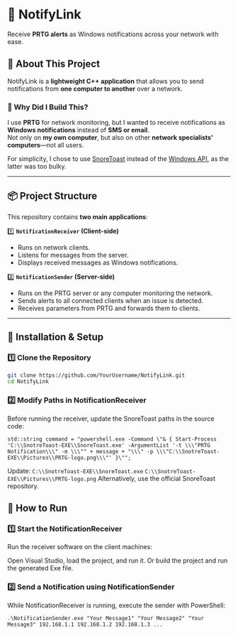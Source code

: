 # 🚀 NotifyLink
Receive **PRTG alerts** as Windows notifications across your network with ease.

## 📝 About This Project
NotifyLink is a **lightweight C++ application** that allows you to send notifications from **one computer to another** over a network.

### 📌 Why Did I Build This?
I use **PRTG** for network monitoring, but I wanted to receive notifications as **Windows notifications** instead of **SMS or email**.  
Not only on **my own computer**, but also on other **network specialists' computers**—not all users.

For simplicity, I chose to use [SnoreToast](https://github.com/KDE/snoretoast) instead of the [Windows API](https://developer.microsoft.com/en-us/windows/downloads/windows-sdk/), as the latter was too bulky.

---

## 📦 Project Structure
This repository contains **two main applications**:

1️⃣ **`NotificationReceiver` (Client-side)**
   - Runs on network clients.
   - Listens for messages from the server.
   - Displays received messages as Windows notifications.

2️⃣ **`NotificationSender` (Server-side)**
   - Runs on the PRTG server or any computer monitoring the network.
   - Sends alerts to all connected clients when an issue is detected.
   - Receives parameters from PRTG and forwards them to clients.

---

## 🔧 Installation & Setup

### 1️⃣ Clone the Repository  
```sh
git clone https://github.com/YourUsername/NotifyLink.git
cd NotifyLink
```
### 2️⃣ Modify Paths in NotificationReceiver
Before running the receiver, update the SnoreToast paths in the source code:
```
std::string command = "powershell.exe -Command \"& { Start-Process 'C:\\SnotreToast-EXE\\SnoreToast.exe' -ArgumentList '-t \\\"PRTG Notification\\\" -m \\\"" + message + "\\\" -p \\\"C:\\SnotreToast-EXE\\Pictures\\PRTG-logo.png\\\"' }\"";
```
Update:
`C:\\SnotreToast-EXE\\SnoreToast.exe`
`C:\\SnotreToast-EXE\\Pictures\\PRTG-logo.png`
Alternatively, use the official SnoreToast repository.
## 🚀 How to Run
### 1️⃣ Start the NotificationReceiver
Run the receiver software on the client machines:

Open Visual Studio, load the project, and run it.
Or build the project and run the generated Exe file.
### 2️⃣ Send a Notification using NotificationSender
While NotificationReceiver is running, execute the sender with PowerShell:
```
.\NotificationSender.exe "Your Message1" "Your Message2" "Your Message3" 192.168.1.1 192.168.1.2 192.168.1.3 ...
```

